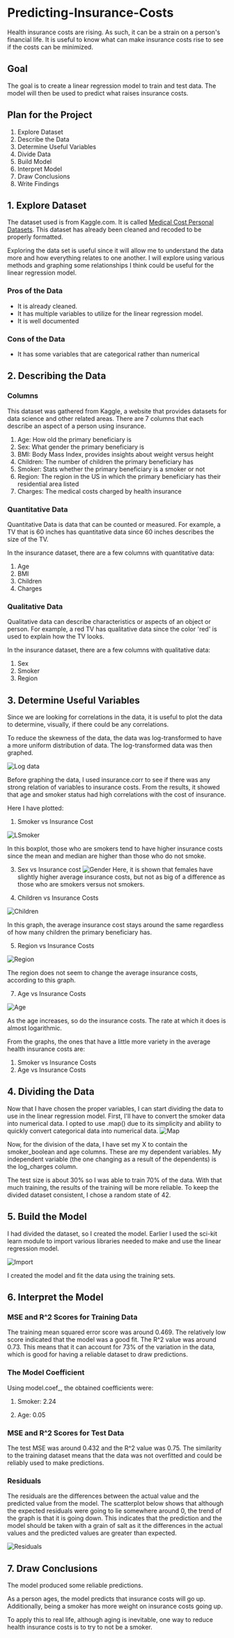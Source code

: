 # Predicting-Insurance-Costs
Health insurance costs are rising. As such, it can be a strain on a person's financial life. It is useful to know what can make insurance costs rise to see if the costs can be minimized. 
## Goal 
The goal is to create a linear regression model to train and test data. The model will then be used to 
predict what raises insurance costs. 

## Plan for the Project
1. Explore Dataset
2. Describe the Data 
3. Determine Useful Variables
4. Divide Data
5. Build Model
6. Interpret Model
7. Draw Conclusions
8. Write Findings

## 1. Explore Dataset 
The dataset used is from Kaggle.com. It is called [Medical Cost Personal Datasets](https://www.kaggle.com/datasets/mirichoi0218/insurance?resource=download). This dataset has already been cleaned and recoded to be properly formatted. 

Exploring the data set is useful since it will allow me to understand the data more and how everything relates to one another. I will explore using various methods and graphing some relationships I think could be useful for the linear regression model.

### Pros of the Data
* It is already cleaned.
* It has multiple variables to utilize for the linear regression model.
* It is well documented

 ### Cons of the Data
 * It has some variables that are categorical rather than numerical

## 2. Describing the Data

### Columns 
This dataset was gathered from Kaggle, a website that provides datasets for data science and other related areas. 
There are 7 columns that each describe an aspect of a person using insurance. 

1. Age: How old the primary beneficiary is 
2. Sex: What gender the primary beneficiary is
3. BMI: Body Mass Index, provides insights about weight versus height 
4. Children: The number of children the primary beneficiary has 
5. Smoker: Stats whether the primary beneficiary is a smoker or not 
6. Region: The region in the US in which the primary beneficiary has their residential area listed 
7. Charges: The medical costs charged by health insurance 

### Quantitative Data
Quantitative Data is data that can be counted or measured. For example, a TV that is 60 inches has quantitative data since 60 inches describes the size of the TV. 

In the insurance dataset, there are a few columns with quantitative data: 
1. Age
2. BMI
3. Children
4. Charges

### Qualitative Data
Qualitative data can describe characteristics or aspects of an object or person. For example, a red TV has qualitative data since the color 'red' is used to explain how the TV looks. 

In the insurance dataset, there are a few columns with qualitative data: 
1. Sex 
2. Smoker
3. Region

## 3. Determine Useful Variables 
Since we are looking for correlations in the data, it is useful to plot the data to determine, visually, if there could be any correlations. 

To reduce the skewness of the data, the data was log-transformed to have a more uniform distribution of data. The log-transformed data was then graphed. 

![Log data](/Screenshots/histogram.png)

Before graphing the data, I used insurance.corr to see if there was any strong relation of variables to insurance costs. From the results, it showed that age and smoker status had high correlations with the cost of insurance.

Here I have plotted: 
1. Smoker vs Insurance Cost
   
![LSmoker](/Screenshots/smoker.png)

In this boxplot, those who are smokers tend to have higher insurance costs since the mean and median are higher than those who do not smoke. 

3. Sex vs Insurance cost
  ![Gender](/Screenshots/gender.png)
Here, it is shown that females have slightly higher average insurance costs, but not as big of a difference as those who are smokers versus not smokers.


4. Children vs Insurance Costs
   
![Children](/Screenshots/children.png)

In this graph, the average insurance cost stays around the same regardless of how many children the primary beneficiary has.

5. Region vs Insurance Costs
   
![Region](/Screenshots/region.png)

The region does not seem to change the average insurance costs, according to this graph.

7. Age vs Insurance Costs
   
![Age](/Screenshots/age.png)

As the age increases, so do the insurance costs. The rate at which it does is almost logarithmic.

From the graphs, the ones that have a little more variety in the average health insurance costs are: 
1. Smoker vs Insurance Costs
2. Age vs Insurance Costs

## 4. Dividing the Data 
Now that I have chosen the proper variables, I can start dividing the data to use in the linear regression model. 
First, I'll have to convert the smoker data into numerical data. I opted to use .map() due to its simplicity and ability to quickly convert categorical data into numerical data. 
![Map](/Screenshots/mappng) 

Now, for the division of the data, I have set my X to contain the smoker_boolean and age columns. These are my dependent variables. My independent variable (the one changing as a result of the dependents) is the log_charges column. 

The test size is about 30% so I was able to train 70% of the data. With that much training, the results of the training will be more reliable. To keep the divided dataset consistent, I chose a random state of 42. 

## 5. Build the Model 
I had divided the dataset, so I created the model. Earlier I used the sci-kit learn module to import various libraries needed to make and use the linear regression model. 

![Import](/Screenshots/import.png)

I created the model and fit the data using the training sets. 

## 6. Interpret the Model 

### MSE and R^2 Scores for Training Data
The training mean squared error score was around 0.469. The relatively low score indicated that the model was a good fit. The R^2 value was around 0.73. This means that it can account for 73% of the variation in the data, which is good for having a reliable dataset to draw predictions. 

### The Model Coefficient 
Using model.coef_, the obtained coefficients were: 
1. Smoker: 2.24
  
3. Age: 0.05

### MSE and R^2 Scores for Test Data 
The test MSE was around 0.432 and the R^2 value was 0.75. The similarity to the training dataset means that the data was not overfitted and could be reliably used to make predictions. 

### Residuals
The residuals are the differences between the actual value and the predicted value from the model. The scatterplot below shows that although the expected residuals were going to lie somewhere around 0, the trend of the graph is that it is going down. This indicates that the prediction and the model should be taken with a grain of salt as it the differences in the actual values and the predicted values are greater than expected. 

![Residuals](/Screenshots/residuals.png)

## 7. Draw Conclusions 
The model produced some reliable predictions. 

As a person ages, the model predicts that insurance costs will go up. Additionally, being a smoker has more weight on insurance costs going up. 

To apply this to real life, although aging is inevitable, one way to reduce health insurance costs is to try to not be a smoker. 




